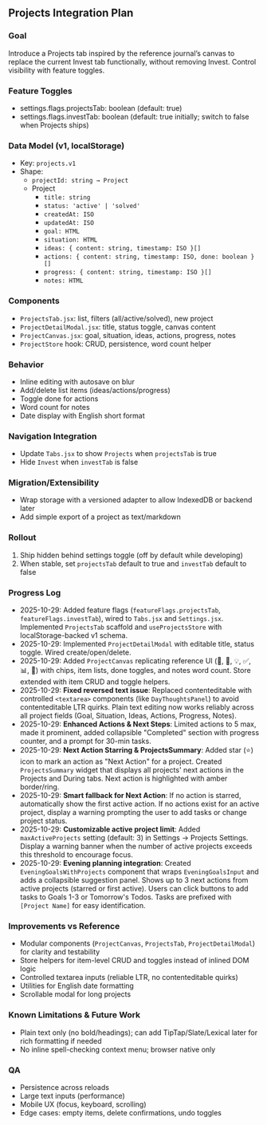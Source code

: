 ## Projects Integration Plan

### Goal
Introduce a Projects tab inspired by the reference journal’s canvas to replace the current Invest tab functionally, without removing Invest. Control visibility with feature toggles.

### Feature Toggles
- settings.flags.projectsTab: boolean (default: true)
- settings.flags.investTab: boolean (default: true initially; switch to false when Projects ships)

### Data Model (v1, localStorage)
- Key: `projects.v1`
- Shape:
  - `projectId: string → Project`
  - Project
    - `title: string`
    - `status: 'active' | 'solved'`
    - `createdAt: ISO`
    - `updatedAt: ISO`
    - `goal: HTML`
    - `situation: HTML`
    - `ideas: { content: string, timestamp: ISO }[]`
    - `actions: { content: string, timestamp: ISO, done: boolean }[]`
    - `progress: { content: string, timestamp: ISO }[]`
    - `notes: HTML`

### Components
- `ProjectsTab.jsx`: list, filters (all/active/solved), new project
- `ProjectDetailModal.jsx`: title, status toggle, canvas content
- `ProjectCanvas.jsx`: goal, situation, ideas, actions, progress, notes
- `ProjectStore` hook: CRUD, persistence, word count helper

### Behavior
- Inline editing with autosave on blur
- Add/delete list items (ideas/actions/progress)
- Toggle done for actions
- Word count for notes
- Date display with English short format

### Navigation Integration
- Update `Tabs.jsx` to show `Projects` when `projectsTab` is true
- Hide `Invest` when `investTab` is false

### Migration/Extensibility
- Wrap storage with a versioned adapter to allow IndexedDB or backend later
- Add simple export of a project as text/markdown

### Rollout
1. Ship hidden behind settings toggle (off by default while developing)
2. When stable, set `projectsTab` default to true and `investTab` default to false

### Progress Log
- 2025-10-29: Added feature flags (`featureFlags.projectsTab`, `featureFlags.investTab`), wired to `Tabs.jsx` and `Settings.jsx`. Implemented `ProjectsTab` scaffold and `useProjectsStore` with localStorage-backed v1 schema.
- 2025-10-29: Implemented `ProjectDetailModal` with editable title, status toggle. Wired create/open/delete.
- 2025-10-29: Added `ProjectCanvas` replicating reference UI (🎯, 🤔, 💡, ✅, 📊, 📝) with chips, item lists, done toggles, and notes word count. Store extended with item CRUD and toggle helpers.
- 2025-10-29: **Fixed reversed text issue**: Replaced contenteditable with controlled `<textarea>` components (like `DayThoughtsPanel`) to avoid contenteditable LTR quirks. Plain text editing now works reliably across all project fields (Goal, Situation, Ideas, Actions, Progress, Notes).
- 2025-10-29: **Enhanced Actions & Next Steps**: Limited actions to 5 max, made it prominent, added collapsible "Completed" section with progress counter, and a prompt for 30-min tasks.
- 2025-10-29: **Next Action Starring & ProjectsSummary**: Added star (⭐) icon to mark an action as "Next Action" for a project. Created `ProjectsSummary` widget that displays all projects' next actions in the Projects and During tabs. Next action is highlighted with amber border/ring.
- 2025-10-29: **Smart fallback for Next Action**: If no action is starred, automatically show the first active action. If no actions exist for an active project, display a warning prompting the user to add tasks or change project status.
- 2025-10-29: **Customizable active project limit**: Added `maxActiveProjects` setting (default: 3) in Settings → Projects Settings. Display a warning banner when the number of active projects exceeds this threshold to encourage focus.
- 2025-10-29: **Evening planning integration**: Created `EveningGoalsWithProjects` component that wraps `EveningGoalsInput` and adds a collapsible suggestion panel. Shows up to 3 next actions from active projects (starred or first active). Users can click buttons to add tasks to Goals 1-3 or Tomorrow's Todos. Tasks are prefixed with `[Project Name]` for easy identification.

### Improvements vs Reference
- Modular components (`ProjectCanvas`, `ProjectsTab`, `ProjectDetailModal`) for clarity and testability
- Store helpers for item-level CRUD and toggles instead of inlined DOM logic
- Controlled textarea inputs (reliable LTR, no contenteditable quirks)
- Utilities for English date formatting
- Scrollable modal for long projects

### Known Limitations & Future Work
- Plain text only (no bold/headings); can add TipTap/Slate/Lexical later for rich formatting if needed
- No inline spell-checking context menu; browser native only

### QA
- Persistence across reloads
- Large text inputs (performance)
- Mobile UX (focus, keyboard, scrolling)
- Edge cases: empty items, delete confirmations, undo toggles


